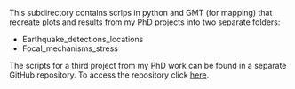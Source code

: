 This subdirectory contains scrips in python and GMT (for mapping) that recreate plots and 
results from my PhD projects into two separate folders:
- Earthquake_detections_locations
- Focal_mechanisms_stress

The scripts for a third project from my PhD work can be found in a separate
GitHub repository. To access the repository click [here](https://github.com/kemichai/exhumation-rates-modeling).